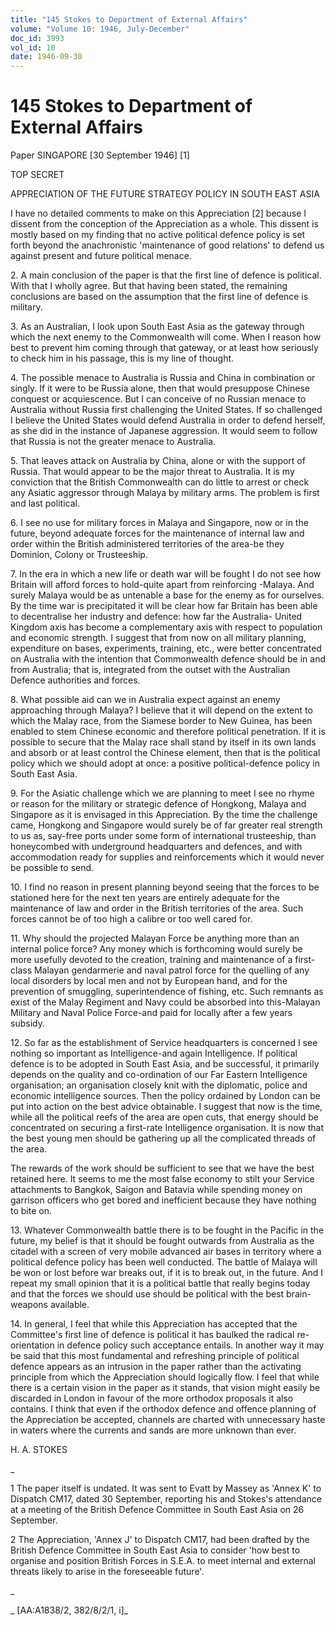 ```yaml
---
title: "145 Stokes to Department of External Affairs"
volume: "Volume 10: 1946, July-December"
doc_id: 3993
vol_id: 10
date: 1946-09-30
---
```


# 145 Stokes to Department of External Affairs

Paper SINGAPORE [30 September 1946] [1]

TOP SECRET

APPRECIATION OF THE FUTURE STRATEGY POLICY IN SOUTH EAST ASIA

I have no detailed comments to make on this Appreciation [2] because I dissent from the conception of the Appreciation as a whole. This dissent is mostly based on my finding that no active political defence policy is set forth beyond the anachronistic 'maintenance of good relations' to defend us against present and future political menace.

2\. A main conclusion of the paper is that the first line of defence is political. With that I wholly agree. But that having been stated, the remaining conclusions are based on the assumption that the first line of defence is military.

3\. As an Australian, I look upon South East Asia as the gateway through which the next enemy to the Commonwealth will come. When I reason how best to prevent him coming through that gateway, or at least how seriously to check him in his passage, this is my line of thought.

4\. The possible menace to Australia is Russia and China in combination or singly. If it were to be Russia alone, then that would presuppose Chinese conquest or acquiescence. But I can conceive of no Russian menace to Australia without Russia first challenging the United States. If so challenged I believe the United States would defend Australia in order to defend herself, as she did in the instance of Japanese aggression. It would seem to follow that Russia is not the greater menace to Australia.

5\. That leaves attack on Australia by China, alone or with the support of Russia. That would appear to be the major threat to Australia. It is my conviction that the British Commonwealth can do little to arrest or check any Asiatic aggressor through Malaya by military arms. The problem is first and last political.

6\. I see no use for military forces in Malaya and Singapore, now or in the future, beyond adequate forces for the maintenance of internal law and order within the British administered territories of the area-be they Dominion, Colony or Trusteeship.

7\. In the era in which a new life or death war will be fought I do not see how Britain will afford forces to hold-quite apart from reinforcing -Malaya. And surely Malaya would be as untenable a base for the enemy as for ourselves. By the time war is precipitated it will be clear how far Britain has been able to decentralise her industry and defence: how far the Australia- United Kingdom axis has become a complementary axis with respect to population and economic strength. I suggest that from now on all military planning, expenditure on bases, experiments, training, etc., were better concentrated on Australia with the intention that Commonwealth defence should be in and from Australia; that is, integrated from the outset with the Australian Defence authorities and forces.

8\. What possible aid can we in Australia expect against an enemy approaching through Malaya? I believe that it will depend on the extent to which the Malay race, from the Siamese border to New Guinea, has been enabled to stem Chinese economic and therefore political penetration. If it is possible to secure that the Malay race shall stand by itself in its own lands and absorb or at least control the Chinese element, then that is the political policy which we should adopt at once: a positive political-defence policy in South East Asia.

9\. For the Asiatic challenge which we are planning to meet I see no rhyme or reason for the military or strategic defence of Hongkong, Malaya and Singapore as it is envisaged in this Appreciation. By the time the challenge came, Hongkong and Singapore would surely be of far greater real strength to us as, say-free ports under some form of international trusteeship, than honeycombed with underground headquarters and defences, and with accommodation ready for supplies and reinforcements which it would never be possible to send.

10\. I find no reason in present planning beyond seeing that the forces to be stationed here for the next ten years are entirely adequate for the maintenance of law and order in the British territories of the area. Such forces cannot be of too high a calibre or too well cared for.

11\. Why should the projected Malayan Force be anything more than an internal police force? Any money which is forthcoming would surely be more usefully devoted to the creation, training and maintenance of a first-class Malayan gendarmerie and naval patrol force for the quelling of any local disorders by local men and not by European hand, and for the prevention of smuggling, superintendence of fishing, etc. Such remnants as exist of the Malay Regiment and Navy could be absorbed into this-Malayan Military and Naval Police Force-and paid for locally after a few years subsidy.

12\. So far as the establishment of Service headquarters is concerned I see nothing so important as Intelligence-and again Intelligence. If political defence is to be adopted in South East Asia, and be successful, it primarily depends on the quality and co-ordination of our Far Eastern Intelligence organisation; an organisation closely knit with the diplomatic, police and economic intelligence sources. Then the policy ordained by London can be put into action on the best advice obtainable. I suggest that now is the time, while all the political reefs of the area are open cuts, that energy should be concentrated on securing a first-rate Intelligence organisation. It is now that the best young men should be gathering up all the complicated threads of the area.

The rewards of the work should be sufficient to see that we have the best retained here. It seems to me the most false economy to stilt your Service attachments to Bangkok, Saigon and Batavia while spending money on garrison officers who get bored and inefficient because they have nothing to bite on.

13\. Whatever Commonwealth battle there is to be fought in the Pacific in the future, my belief is that it should be fought outwards from Australia as the citadel with a screen of very mobile advanced air bases in territory where a political defence policy has been well conducted. The battle of Malaya will be won or lost before war breaks out, if it is to break out, in the future. And I repeat my small opinion that it is a political battle that really begins today and that the forces we should use should be political with the best brain-weapons available.

14\. In general, I feel that while this Appreciation has accepted that the Committee's first line of defence is political it has baulked the radical re-orientation in defence policy such acceptance entails. In another way it may be said that this most fundamental and refreshing principle of political defence appears as an intrusion in the paper rather than the activating principle from which the Appreciation should logically flow. I feel that while there is a certain vision in the paper as it stands, that vision might easily be discarded in London in favour of the more orthodox proposals it also contains. I think that even if the orthodox defence and offence planning of the Appreciation be accepted, channels are charted with unnecessary haste in waters where the currents and sands are more unknown than ever.

H. A. STOKES

_

1 The paper itself is undated. It was sent to Evatt by Massey as 'Annex K' to Dispatch CM17, dated 30 September, reporting his and Stokes's attendance at a meeting of the British Defence Committee in South East Asia on 26 September.

2 The Appreciation, 'Annex J' to Dispatch CM17, had been drafted by the British Defence Committee in South East Asia to consider 'how best to organise and position British Forces in S.E.A. to meet internal and external threats likely to arise in the foreseeable future'.

_

_ [AA:A1838/2, 382/8/2/1, i]_
